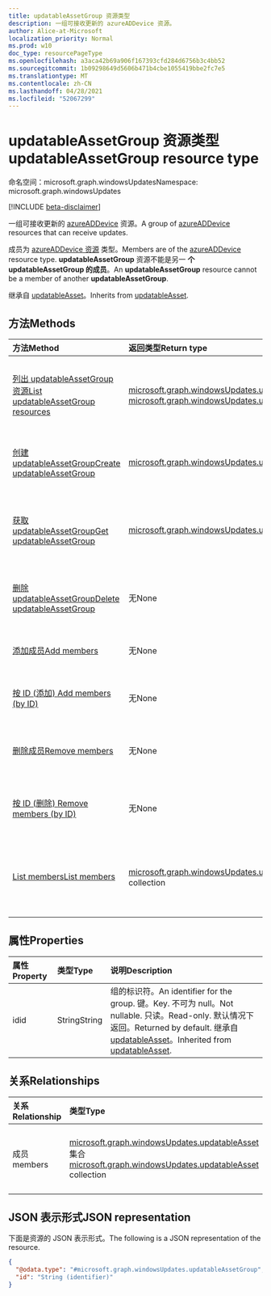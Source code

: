 ```yaml
---
title: updatableAssetGroup 资源类型
description: 一组可接收更新的 azureADDevice 资源。
author: Alice-at-Microsoft
localization_priority: Normal
ms.prod: w10
doc_type: resourcePageType
ms.openlocfilehash: a3aca42b69a906f167393cfd284d6756b3c4bb52
ms.sourcegitcommit: 1b09298649d5606b471b4cbe1055419bbe2fc7e5
ms.translationtype: MT
ms.contentlocale: zh-CN
ms.lasthandoff: 04/28/2021
ms.locfileid: "52067299"
---
```

# <a name="updatableassetgroup-resource-type"></a><span data-ttu-id="3615b-103">updatableAssetGroup 资源类型</span><span class="sxs-lookup"><span data-stu-id="3615b-103">updatableAssetGroup resource type</span></span>

<span data-ttu-id="3615b-104">命名空间：microsoft.graph.windowsUpdates</span><span class="sxs-lookup"><span data-stu-id="3615b-104">Namespace: microsoft.graph.windowsUpdates</span></span>

[!INCLUDE [beta-disclaimer](../../includes/beta-disclaimer.md)]

<span data-ttu-id="3615b-105">一组可接收更新的 [azureADDevice](../resources/windowsupdates-azureaddevice.md) 资源。</span><span class="sxs-lookup"><span data-stu-id="3615b-105">A group of [azureADDevice](../resources/windowsupdates-azureaddevice.md) resources that can receive updates.</span></span>

<span data-ttu-id="3615b-106">成员为 [azureADDevice 资源](../resources/windowsupdates-azureADDevice.md) 类型。</span><span class="sxs-lookup"><span data-stu-id="3615b-106">Members are of the [azureADDevice](../resources/windowsupdates-azureADDevice.md) resource type.</span></span> <span data-ttu-id="3615b-107">**updatableAssetGroup** 资源不能是另一 **个 updatableAssetGroup 的成员**。</span><span class="sxs-lookup"><span data-stu-id="3615b-107">An **updatableAssetGroup** resource cannot be a member of another **updatableAssetGroup**.</span></span>

<span data-ttu-id="3615b-108">继承自 [updatableAsset](../resources/windowsupdates-updatableasset.md)。</span><span class="sxs-lookup"><span data-stu-id="3615b-108">Inherits from [updatableAsset](../resources/windowsupdates-updatableasset.md).</span></span>

## <a name="methods"></a><span data-ttu-id="3615b-109">方法</span><span class="sxs-lookup"><span data-stu-id="3615b-109">Methods</span></span>
|<span data-ttu-id="3615b-110">方法</span><span class="sxs-lookup"><span data-stu-id="3615b-110">Method</span></span>|<span data-ttu-id="3615b-111">返回类型</span><span class="sxs-lookup"><span data-stu-id="3615b-111">Return type</span></span>|<span data-ttu-id="3615b-112">说明</span><span class="sxs-lookup"><span data-stu-id="3615b-112">Description</span></span>|
|:---|:---|:---|
|[<span data-ttu-id="3615b-113">列出 updatableAssetGroup 资源</span><span class="sxs-lookup"><span data-stu-id="3615b-113">List updatableAssetGroup resources</span></span>](../api/windowsupdates-updates-list-updatableassets-updatableassetgroup.md)|<span data-ttu-id="3615b-114">[microsoft.graph.windowsUpdates.updatableAssetGroup](../resources/windowsupdates-updatableassetgroup.md) 集合</span><span class="sxs-lookup"><span data-stu-id="3615b-114">[microsoft.graph.windowsUpdates.updatableAssetGroup](../resources/windowsupdates-updatableassetgroup.md) collection</span></span>|<span data-ttu-id="3615b-115">获取 [updatableAssetGroup](../resources/windowsupdates-updatableassetgroup.md) 对象及其属性的列表。</span><span class="sxs-lookup"><span data-stu-id="3615b-115">Get a list of the [updatableAssetGroup](../resources/windowsupdates-updatableassetgroup.md) objects and their properties.</span></span>|
|[<span data-ttu-id="3615b-116">创建 updatableAssetGroup</span><span class="sxs-lookup"><span data-stu-id="3615b-116">Create updatableAssetGroup</span></span>](../api/windowsupdates-updates-post-updatableassets-updatableassetgroup.md)|[<span data-ttu-id="3615b-117">microsoft.graph.windowsUpdates.updatableAssetGroup</span><span class="sxs-lookup"><span data-stu-id="3615b-117">microsoft.graph.windowsUpdates.updatableAssetGroup</span></span>](../resources/windowsupdates-updatableassetgroup.md)|<span data-ttu-id="3615b-118">创建新的 [updatableAssetGroup](../resources/windowsupdates-updatableassetgroup.md) 对象。</span><span class="sxs-lookup"><span data-stu-id="3615b-118">Create a new [updatableAssetGroup](../resources/windowsupdates-updatableassetgroup.md) object.</span></span>|
|[<span data-ttu-id="3615b-119">获取 updatableAssetGroup</span><span class="sxs-lookup"><span data-stu-id="3615b-119">Get updatableAssetGroup</span></span>](../api/windowsupdates-updatableassetgroup-get.md)|[<span data-ttu-id="3615b-120">microsoft.graph.windowsUpdates.updatableAssetGroup</span><span class="sxs-lookup"><span data-stu-id="3615b-120">microsoft.graph.windowsUpdates.updatableAssetGroup</span></span>](../resources/windowsupdates-updatableassetgroup.md)|<span data-ttu-id="3615b-121">读取 [updatableAssetGroup 对象的属性和](../resources/windowsupdates-updatableassetgroup.md) 关系。</span><span class="sxs-lookup"><span data-stu-id="3615b-121">Read the properties and relationships of an [updatableAssetGroup](../resources/windowsupdates-updatableassetgroup.md) object.</span></span>|
|[<span data-ttu-id="3615b-122">删除 updatableAssetGroup</span><span class="sxs-lookup"><span data-stu-id="3615b-122">Delete updatableAssetGroup</span></span>](../api/windowsupdates-updatableassetgroup-delete.md)|<span data-ttu-id="3615b-123">无</span><span class="sxs-lookup"><span data-stu-id="3615b-123">None</span></span>|<span data-ttu-id="3615b-124">删除 [updatableAssetGroup](../resources/windowsupdates-updatableassetgroup.md) 对象。</span><span class="sxs-lookup"><span data-stu-id="3615b-124">Deletes an [updatableAssetGroup](../resources/windowsupdates-updatableassetgroup.md) object.</span></span>|
|[<span data-ttu-id="3615b-125">添加成员</span><span class="sxs-lookup"><span data-stu-id="3615b-125">Add members</span></span>](../api/windowsupdates-updatableassetgroup-addmembers.md)|<span data-ttu-id="3615b-126">无</span><span class="sxs-lookup"><span data-stu-id="3615b-126">None</span></span>|<span data-ttu-id="3615b-127">将成员添加到 [updatableAssetGroup](../resources/windowsupdates-updatableassetgroup.md)。</span><span class="sxs-lookup"><span data-stu-id="3615b-127">Add members to an [updatableAssetGroup](../resources/windowsupdates-updatableassetgroup.md).</span></span>|
|[<span data-ttu-id="3615b-128">按 ID (添加) </span><span class="sxs-lookup"><span data-stu-id="3615b-128">Add members (by ID)</span></span>](../api/windowsupdates-updatableassetgroup-addmembers.md)|<span data-ttu-id="3615b-129">无</span><span class="sxs-lookup"><span data-stu-id="3615b-129">None</span></span>|<span data-ttu-id="3615b-130">将成员添加到 [updatableAssetGroup](../resources/windowsupdates-updatableassetgroup.md)。</span><span class="sxs-lookup"><span data-stu-id="3615b-130">Add members to an [updatableAssetGroup](../resources/windowsupdates-updatableassetgroup.md).</span></span>|
|[<span data-ttu-id="3615b-131">删除成员</span><span class="sxs-lookup"><span data-stu-id="3615b-131">Remove members</span></span>](../api/windowsupdates-updatableassetgroup-removemembers.md)|<span data-ttu-id="3615b-132">无</span><span class="sxs-lookup"><span data-stu-id="3615b-132">None</span></span>|<span data-ttu-id="3615b-133">从 [updatableAssetGroup 中删除成员](../resources/windowsupdates-updatableassetgroup.md)。</span><span class="sxs-lookup"><span data-stu-id="3615b-133">Remove members from an [updatableAssetGroup](../resources/windowsupdates-updatableassetgroup.md).</span></span>|
|[<span data-ttu-id="3615b-134">按 ID (删除) </span><span class="sxs-lookup"><span data-stu-id="3615b-134">Remove members (by ID)</span></span>](../api/windowsupdates-updatableassetgroup-removemembers.md)|<span data-ttu-id="3615b-135">无</span><span class="sxs-lookup"><span data-stu-id="3615b-135">None</span></span>|<span data-ttu-id="3615b-136">从 [updatableAssetGroup 中删除成员](../resources/windowsupdates-updatableassetgroup.md)。</span><span class="sxs-lookup"><span data-stu-id="3615b-136">Remove members from an [updatableAssetGroup](../resources/windowsupdates-updatableassetgroup.md).</span></span>|
|[<span data-ttu-id="3615b-137">List members</span><span class="sxs-lookup"><span data-stu-id="3615b-137">List members</span></span>](../api/windowsupdates-updatableassetgroup-list-members.md)|<span data-ttu-id="3615b-138">[microsoft.graph.windowsUpdates.updatableAsset](../resources/windowsupdates-updatableasset.md) 集合</span><span class="sxs-lookup"><span data-stu-id="3615b-138">[microsoft.graph.windowsUpdates.updatableAsset](../resources/windowsupdates-updatableasset.md) collection</span></span>|<span data-ttu-id="3615b-139">从 [members 导航属性获取 updatableAsset](../resources/windowsupdates-updatableasset.md) 资源。</span><span class="sxs-lookup"><span data-stu-id="3615b-139">Get the [updatableAsset](../resources/windowsupdates-updatableasset.md) resources from the members navigation property.</span></span>|

## <a name="properties"></a><span data-ttu-id="3615b-140">属性</span><span class="sxs-lookup"><span data-stu-id="3615b-140">Properties</span></span>
|<span data-ttu-id="3615b-141">属性</span><span class="sxs-lookup"><span data-stu-id="3615b-141">Property</span></span>|<span data-ttu-id="3615b-142">类型</span><span class="sxs-lookup"><span data-stu-id="3615b-142">Type</span></span>|<span data-ttu-id="3615b-143">说明</span><span class="sxs-lookup"><span data-stu-id="3615b-143">Description</span></span>|
|:---|:---|:---|
|<span data-ttu-id="3615b-144">id</span><span class="sxs-lookup"><span data-stu-id="3615b-144">id</span></span>|<span data-ttu-id="3615b-145">String</span><span class="sxs-lookup"><span data-stu-id="3615b-145">String</span></span>|<span data-ttu-id="3615b-146">组的标识符。</span><span class="sxs-lookup"><span data-stu-id="3615b-146">An identifier for the group.</span></span> <span data-ttu-id="3615b-147">键。</span><span class="sxs-lookup"><span data-stu-id="3615b-147">Key.</span></span> <span data-ttu-id="3615b-148">不可为 null。</span><span class="sxs-lookup"><span data-stu-id="3615b-148">Not nullable.</span></span> <span data-ttu-id="3615b-149">只读。</span><span class="sxs-lookup"><span data-stu-id="3615b-149">Read-only.</span></span> <span data-ttu-id="3615b-150">默认情况下返回。</span><span class="sxs-lookup"><span data-stu-id="3615b-150">Returned by default.</span></span> <span data-ttu-id="3615b-151">继承自 [updatableAsset](../resources/windowsupdates-updatableasset.md)。</span><span class="sxs-lookup"><span data-stu-id="3615b-151">Inherited from [updatableAsset](../resources/windowsupdates-updatableasset.md).</span></span>|

## <a name="relationships"></a><span data-ttu-id="3615b-152">关系</span><span class="sxs-lookup"><span data-stu-id="3615b-152">Relationships</span></span>
|<span data-ttu-id="3615b-153">关系</span><span class="sxs-lookup"><span data-stu-id="3615b-153">Relationship</span></span>|<span data-ttu-id="3615b-154">类型</span><span class="sxs-lookup"><span data-stu-id="3615b-154">Type</span></span>|<span data-ttu-id="3615b-155">说明</span><span class="sxs-lookup"><span data-stu-id="3615b-155">Description</span></span>|
|:---|:---|:---|
|<span data-ttu-id="3615b-156">成员</span><span class="sxs-lookup"><span data-stu-id="3615b-156">members</span></span>|<span data-ttu-id="3615b-157">[microsoft.graph.windowsUpdates.updatableAsset](../resources/windowsupdates-updatableasset.md) 集合</span><span class="sxs-lookup"><span data-stu-id="3615b-157">[microsoft.graph.windowsUpdates.updatableAsset](../resources/windowsupdates-updatableasset.md) collection</span></span>|<span data-ttu-id="3615b-158">组的成员。</span><span class="sxs-lookup"><span data-stu-id="3615b-158">Members of the group.</span></span> <span data-ttu-id="3615b-159">只读。</span><span class="sxs-lookup"><span data-stu-id="3615b-159">Read-only.</span></span>|

## <a name="json-representation"></a><span data-ttu-id="3615b-160">JSON 表示形式</span><span class="sxs-lookup"><span data-stu-id="3615b-160">JSON representation</span></span>
<span data-ttu-id="3615b-161">下面是资源的 JSON 表示形式。</span><span class="sxs-lookup"><span data-stu-id="3615b-161">The following is a JSON representation of the resource.</span></span>
<!-- {
  "blockType": "resource",
  "keyProperty": "id",
  "@odata.type": "microsoft.graph.windowsUpdates.updatableAssetGroup",
  "baseType": "microsoft.graph.windowsUpdates.updatableAsset",
  "openType": false
}
-->
``` json
{
  "@odata.type": "#microsoft.graph.windowsUpdates.updatableAssetGroup",
  "id": "String (identifier)"
}
```

